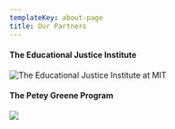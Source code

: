 ```yaml
---
templateKey: about-page
title: Our Partners
---
```

#### The Educational Justice Institute

![The Educational Justice Institute at MIT](/img/teji.png)



#### The Petey Greene Program

![](/img/peteygreene.jpg)
